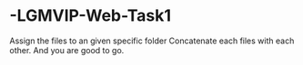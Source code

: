 # -LGMVIP-Web-Task1
Assign the files to an given specific folder
Concatenate each files with each other.
And you are good to go.
